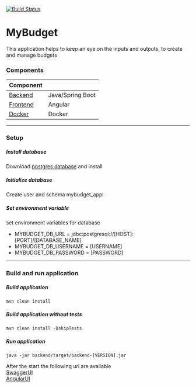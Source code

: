 [![Build Status](https://travis-ci.com/felberto/mybudget.svg?branch=release)](https://travis-ci.com/felberto/mybudget)

# MyBudget
This application helps to keep an eye on the inputs and outputs, to create and manage budgets

### Components
| Component                         |                        |
|:----------------------------------|:-----------------------|
| [Backend](./backend/readme.md)    | Java/Spring Boot       |
| [Frontend](./frontend/readme.md)  | Angular                |
| [Docker](./docker/readme.md)      | Docker                 |

---

### Setup

##### Install database
Download [postgres database](https://www.postgresql.org/download/) and install

##### Initialize database
Create user and schema mybudget_appl

##### Set environment variable
set environment variables for database
- MYBUDGET_DB_URL = jdbc:postgresql://[HOST]:[PORT]/[DATABASE_NAME]
- MYBUDGET_DB_USERNAME = [USERNAME]
- MYBUDGET_DB_PASSWORD = [PASSWORD]

---

### Build and run application

##### Build application
```mvn clean install```

##### Build application without tests
```mvn clean install -DskipTests```

##### Run application
```java -jar backend/target/backend-[VERSION].jar```

After the start the following url are available  
[SwaggerUI](localhost:8080/swagger-ui.html)  
[AngularUI](localhost:8080/gui)
